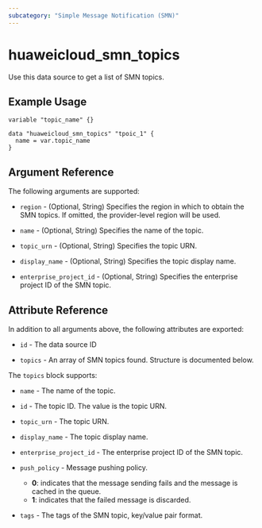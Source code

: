 ```yaml
---
subcategory: "Simple Message Notification (SMN)"
---
```


# huaweicloud_smn_topics

Use this data source to get a list of SMN topics.

## Example Usage

```hcl
variable "topic_name" {}

data "huaweicloud_smn_topics" "tpoic_1" {
  name = var.topic_name
}
```

## Argument Reference

The following arguments are supported:

* `region` - (Optional, String) Specifies the region in which to obtain the SMN topics. If omitted, the
  provider-level region will be used.

* `name` - (Optional, String) Specifies the name of the topic.

* `topic_urn` - (Optional, String) Specifies the topic URN.

* `display_name` - (Optional, String) Specifies the topic display name.

* `enterprise_project_id` - (Optional, String) Specifies the enterprise project ID of the SMN topic.

## Attribute Reference

In addition to all arguments above, the following attributes are exported:

* `id` - The data source ID

* `topics` - An array of SMN topics found. Structure is documented below.

The `topics` block supports:

* `name` - The name of the topic.

* `id` - The topic ID. The value is the topic URN.

* `topic_urn` - The topic URN.

* `display_name` - The topic display name.

* `enterprise_project_id` - The enterprise project ID of the SMN topic.

* `push_policy` - Message pushing policy.
  + **0**: indicates that the message sending fails and the message is cached in the queue.
  + **1**: indicates that the failed message is discarded.

* `tags` - The tags of the SMN topic, key/value pair format.
